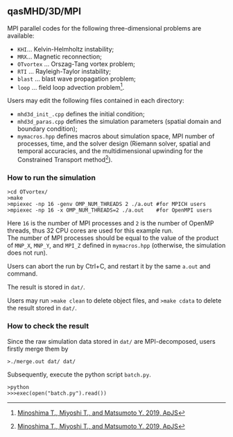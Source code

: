 ## qasMHD/3D/MPI
MPI parallel codes for the following three-dimensional problems are available:
- `KHI`... Kelvin-Helmholtz instability;
- `MRX`... Magnetic reconnection;
- `OTvortex` ... Orszag-Tang vortex problem;
- `RTI` ... Rayleigh-Taylor instability;
- `blast` ... blast wave propagation problem;
- `loop` ... field loop advection problem[^1].

Users may edit the following files contained in each directory:
- `mhd3d_init_.cpp` defines the initial condition;
- `mhd3d_paras.cpp` defines the simulation parameters (spatial domain and boundary condition);
- `mymacros.hpp` defines macros about simulation space, MPI number of processes, time, and the solver design (Riemann solver, spatial and temporal accuracies, and the multidimensional upwinding for the Constrained Transport method[^1]).

### How to run the simulation
```
>cd OTvortex/
>make
>mpiexec -np 16 -genv OMP_NUM_THREADS 2 ./a.out #for MPICH users
>mpiexec -np 16 -x OMP_NUM_THREADS=2 ./a.out    #for OpenMPI users
```
Here `16` is the number of MPI processes and `2` is the number of OpenMP threads, thus 32 CPU cores are used for this example run.<br>
The number of MPI processes should be equal to the value of the product of `MNP_X`, `MNP_Y`, and `MPI_Z` defined in `mymacros.hpp` (otherwise, the simulation does not run).

Users can abort the run by Ctrl+C, and restart it by the same `a.out` and command.

The result is stored in `dat/`.

Users may run `>make clean` to delete object files, and `>make cdata` to delete the result stored in `dat/`.

### How to check the result
Since the raw simulation data stored in `dat/` are MPI-decomposed, users firstly merge them by
```
>./merge.out dat/ dat/
```

Subsequently, execute the python script `batch.py`.
```
>python
>>>exec(open("batch.py").read())
```

[^1]: [Minoshima T., Miyoshi T., and Matsumoto Y. 2019, ApJS](https://iopscience.iop.org/article/10.3847/1538-4365/ab1a36/meta)
